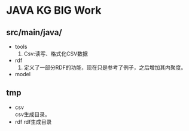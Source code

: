 # JAVA KG BIG Work

## src/main/java/
- tools  
    1. Csv:读写、格式化CSV数据
- rdf
    1. 定义了一部分RDF的功能，现在只是参考了例子，之后增加其内聚度。
- model


## tmp

- csv  
    csv生成目录。
- rdf 
    rdf生成目录

    

